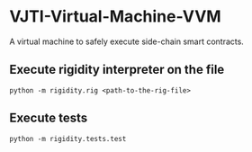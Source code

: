 # VJTI-Virtual-Machine-VVM
A virtual machine to safely execute side-chain smart contracts.

## Execute rigidity interpreter on the file
```
python -m rigidity.rig <path-to-the-rig-file>
```

## Execute tests
```
python -m rigidity.tests.test
```